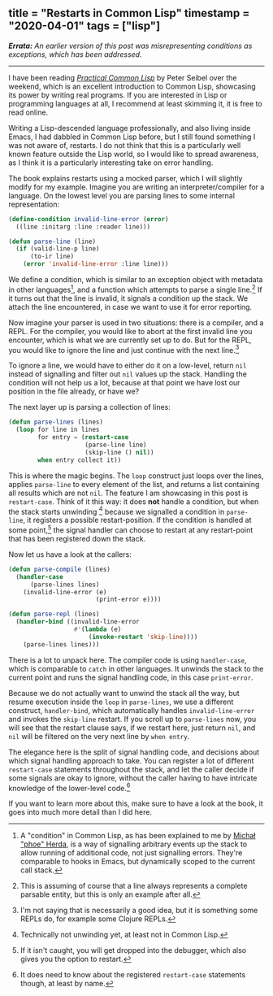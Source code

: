 title = "Restarts in Common Lisp"
timestamp = "2020-04-01"
tags = ["lisp"]
---
***Errata:** An earlier version of this post was misrepresenting conditions as exceptions, which has been addressed.*

---

I have been reading *[Practical Common Lisp](http://www.gigamonkeys.com/book/)* by Peter Seibel over the weekend, which is an excellent introduction to Common Lisp, showcasing its power by writing real programs. If you are interested in Lisp or programming languages at all, I recommend at least skimming it, it is free to read online.

Writing a Lisp-descended language professionally, and also living inside Emacs, I had dabbled in Common Lisp before, but I still found something I was not aware of, restarts. I do not think that this is a particularly well known feature outside the Lisp world, so I would like to spread awareness, as I think it is a particularly interesting take on error handling.

The book explains restarts using a mocked parser, which I will slightly modify for my example. Imagine you are writing an interpreter/compiler for a language. On the lowest level you are parsing lines to some internal representation:

```lisp
(define-condition invalid-line-error (error)
  ((line :initarg :line :reader line)))

(defun parse-line (line)
  (if (valid-line-p line)
      (to-ir line)
    (error 'invalid-line-error :line line)))
```

We define a condition, which is similar to an exception object with metadata in other languages[^1], and a function which attempts to parse a single line.[^2] If it turns out that the line is invalid, it signals a condition up the stack. We attach the line encountered, in case we want to use it for error reporting.

Now imagine your parser is used in two situations: there is a compiler, and a REPL. For the compiler, you would like to abort at the first invalid line you encounter, which is what we are currently set up to do. But for the REPL, you would like to ignore the line and just continue with the next line.[^3]

To ignore a line, we would have to either do it on a low-level, return `nil` instead of signalling and filter out `nil` values up the stack. Handling the condition will not help us a lot, because at that point we have lost our position in the file already, or have we?

The next layer up is parsing a collection of lines:

```lisp
(defun parse-lines (lines)
  (loop for line in lines
        for entry = (restart-case
                     (parse-line line)
                     (skip-line () nil))
        when entry collect it))
```

This is where the magic begins. The `loop` construct just loops over the lines, applies `parse-line` to every element of the list, and returns a list containing all results which are not `nil`. The feature I am showcasing in this post is `restart-case`. Think of it this way: it does **not** handle a condition, but when the stack starts unwinding [^4] because we signalled a condition in `parse-line`, it registers a possible restart-position. If the condition is handled at some point,[^5] the signal handler can choose to restart at any restart-point that has been registered down the stack.

Now let us have a look at the callers:

```lisp
(defun parse-compile (lines)
  (handler-case
      (parse-lines lines)
    (invalid-line-error (e)
                        (print-error e))))

(defun parse-repl (lines)
  (handler-bind ((invalid-line-error
                  #'(lambda (e)
                      (invoke-restart 'skip-line))))
    (parse-lines lines)))
```

There is a lot to unpack here. The compiler code is using `handler-case`, which is comparable to `catch` in other languages. It unwinds the stack to the current point and runs the signal handling code, in this case `print-error`.

Because we do not actually want to unwind the stack all the way, but resume execution inside the `loop` in `parse-lines`, we use a different construct, `handler-bind`, which automatically handles `invalid-line-error` and invokes the `skip-line` restart. If you scroll up to `parse-lines` now, you will see that the restart clause says, if we restart here, just return `nil`, and `nil` will be filtered on the very next line by `when entry`.

The elegance here is the split of signal handling code, and decisions about which signal handling approach to take. You can register a lot of different `restart-case` statements throughout the stack, and let the caller decide if some signals are okay to ignore, without the caller having to have intricate knowledge of the lower-level code.[^6]

If you want to learn more about this, make sure to have a look at the book, it goes into much more detail than I did here.


[^1]: A "condition" in Common Lisp, as has been explained to me by [Michał "phoe" Herda](https://phoe.github.io), is a way of signalling arbitrary events up the stack to allow running of additional code, not just signalling errors. They're comparable to hooks in Emacs, but dynamically scoped to the current call stack.

[^2]: This is assuming of course that a line always represents a complete parsable entity, but this is only an example after all.

[^3]: I'm not saying that is necessarily a good idea, but it is something some REPLs do, for example some Clojure REPLs.

[^4]: Technically not unwinding yet, at least not in Common Lisp.

[^5]: If it isn't caught, you will get dropped into the debugger, which also gives you the option to restart.

[^6]: It does need to know about the registered `restart-case` statements though, at least by name.
